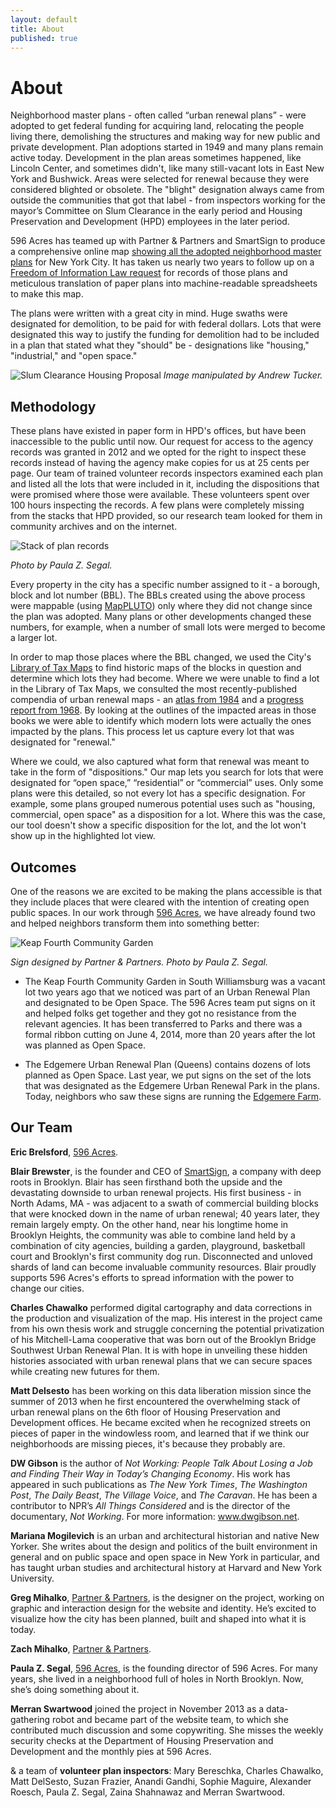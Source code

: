 ```yaml
---
layout: default
title: About
published: true
---
```


# About

Neighborhood master plans - often called “urban renewal plans” - were adopted to get federal funding for acquiring land, relocating the people living there, demolishing the structures and making way for new public and private development. Plan adoptions started in 1949 and many plans remain active today. Development in the plan areas sometimes happened, like Lincoln Center, and sometimes didn't, like many still-vacant lots in East New York and Bushwick. Areas were selected for renewal because they were considered blighted or obsolete. The "blight" designation always came from outside the communities that got that label - from inspectors working for the mayor’s Committee on Slum Clearance in the early period and Housing Preservation and Development (HPD) employees in the later period. 

596 Acres has teamed up with Partner & Partners and SmartSign to produce a comprehensive online map [showing all the adopted neighborhood master plans](http://www.nyc.gov/html/hpd/html/developers/urban-renewal.shtml) for New York City. It has taken us nearly two years to follow up on a [Freedom of Information Law request](media/596URPFOILletter_take2.pdf) for records of those plans and meticulous translation of paper plans into machine-readable spreadsheets to make this map. 
 
The plans were written with a great city in mind. Huge swaths were designated for demolition, to be paid for with federal dollars. Lots that were designated this way to justify the funding for demolition had to be included in a plan that stated what they "should" be - designations like "housing," "industrial," and "open space."

![Slum Clearance Housing Proposal](img/slum_clearance.jpg)
*Image manipulated by Andrew Tucker.*

## Methodology

These plans have existed in paper form in HPD's offices, but have been inaccessible to the public until now. Our request for access to the agency records was granted in 2012 and we opted for the right to inspect these records instead of having the agency make copies for us at 25 cents per page. Our team of trained volunteer records inspectors examined each plan and listed all the lots that were included in it, including the dispositions that were promised where those were available. These volunteers spent over 100 hours inspecting the records. A few plans were completely missing from the stacks that HPD provided, so our research team looked for them in community archives and on the internet.

![Stack of plan records](img/paper.jpg)

*Photo by Paula Z. Segal.*

Every property in the city has a specific number assigned to it - a borough, block and lot number (BBL). The BBLs created using the above process were mappable (using [MapPLUTO](http://www.nyc.gov/html/dcp/html/bytes/dwn_pluto_mappluto.shtml#mappluto)) only where they did not change since the plan was adopted. Many plans or other developments changed these numbers, for example, when a number of small lots were merged to become a larger lot.

In order to map those places where the BBL changed, we used the City's [Library of Tax Maps](http://gis.nyc.gov/taxmap/library.htm) to find historic maps of the blocks in question and determine which lots they had become. Where we were unable to find a lot in the Library of Tax Maps, we consulted the most recently-published compendia of urban renewal maps - an [atlas from 1984](http://www.worldcat.org/title/atlas-of-urban-renewal-project-areas-in-the-city-of-new-york/oclc/10819767&referer=brief_results) and a [progress report from 1968](http://www.worldcat.org/title/community-development-program-progress-report/oclc/10551321&referer=brief_results). By looking at the outlines of the impacted areas in those books we were able to identify which modern lots were actually the ones impacted by the plans. This process let us capture every lot that was designated for "renewal."

Where we could, we also captured what form that renewal was meant to take in the form of "dispositions." Our map lets you search for lots that were designated for “open space,” “residential” or “commercial” uses. Only some plans were this detailed, so not every lot has a specific designation. For example, some plans grouped numerous potential uses such as "housing, commercial, open space" as a disposition for a lot. Where this was the case, our tool doesn't show a specific disposition for the lot, and the lot won't show up in the highlighted lot view.

## Outcomes

One of the reasons we are excited to be making the plans accessible is that they include places that were cleared with the intention of creating open public spaces. In our work through [596 Acres](http://596acres.org/), we have already found two and helped neighbors transform them into something better: 

![Keap Fourth Community Garden](img/keap_fourth.jpg)

*Sign designed by Partner & Partners. Photo by Paula Z. Segal.*
 
- The Keap Fourth Community Garden in South Williamsburg was a vacant lot two years ago that we noticed was part of an Urban Renewal Plan and designated to be Open Space. The 596 Acres team put signs on it and helped folks get together and they got no resistance from the relevant agencies. It has been transferred to Parks and there was a formal ribbon cutting on June 4, 2014, more than 20 years after the lot was planned as Open Space.

- The Edgemere Urban Renewal Plan (Queens) contains dozens of lots planned as Open Space. Last year, we put signs on the set of the lots that was designated as the Edgemere Urban Renewal Park in the plans. Today, neighbors who saw these signs are running the [Edgemere Farm](http://596acres.org/en/lot/4158370033/).

## Our Team

**Eric Brelsford**, [596 Acres](http://596acres.org/).

**Blair Brewster**, is the founder and CEO of [SmartSign](http://www.smartsign.com/), a company with deep roots in Brooklyn. Blair has seen firsthand both the upside and the devastating downside to urban renewal projects. His first business - in North Adams, MA - was adjacent to a swath of commercial building blocks that were knocked down in the name of urban renewal; 40 years later, they remain largely empty. On the other hand, near his longtime home in Brooklyn Heights, the community was able to combine land held by a combination of city agencies, building a garden, playground, basketball court and Brooklyn's first community dog run. Disconnected and unloved shards of land can become invaluable community resources. Blair proudly supports 596 Acres's efforts to spread information with the power to change our cities.

**Charles Chawalko** performed digital cartography and data corrections in the production and visualization of the map. His interest in the project came from his own thesis work and struggle concerning the potential privatization of his Mitchell-Lama cooperative that was born out of the Brooklyn Bridge Southwest Urban Renewal Plan. It is with hope in unveiling these hidden histories associated with urban renewal plans that we can secure spaces while creating new futures for them.

**Matt Delsesto** has been working on this data liberation mission since the summer of 2013 when he first encountered the overwhelming stack of urban renewal plans on the 6th floor of Housing Preservation and Development offices.  He became excited when he recognized streets on pieces of paper in the windowless room, and learned that if we think our neighborhoods are missing pieces, it's because they probably are.

**DW Gibson** is the author of _Not Working: People Talk About Losing a Job and Finding Their Way in Today’s Changing Economy_. His work has appeared in such publications as _The New York Times_, _The Washington Post_, _The Daily Beast_, _The Village Voice_, and _The Caravan_. He has been a contributor to NPR’s _All Things Considered_ and is the director of the documentary, _Not Working_. For more information: www.dwgibson.net.

**Mariana Mogilevich** is an urban and architectural historian and native New Yorker. She writes about the design and politics of the built environment in general and on public space and open space in New York in particular, and has taught urban studies and architectural history at Harvard and New York University. 

**Greg Mihalko**, [Partner & Partners](http://partnerandpartners.com/), is the designer on the project, working on graphic and interaction design for the website and identity. He’s excited to visualize how the city has been planned, built and shaped into what it is today.

**Zach Mihalko**, [Partner & Partners](http://partnerandpartners.com/).

**Paula Z. Segal**, [596 Acres](http://596acres.org/), is the founding director of 596 Acres. For many years, she lived in a neighborhood full of holes in North Brooklyn. Now, she’s doing something about it. 

**Merran Swartwood** joined the project in November 2013 as a data-gathering robot and became part of the website team, to which she contributed much discussion and some copywriting. She misses the weekly security checks at the Department of Housing Preservation and Development and the monthly pies at 596 Acres.

& a team of **volunteer plan inspectors**: Mary Bereschka, Charles Chawalko, Matt DelSesto, Suzan Frazier, Anandi Gandhi, Sophie Maguire, Alexander Roesch, Paula Z. Segal, Zaina Shahnawaz and Merran Swartwood.